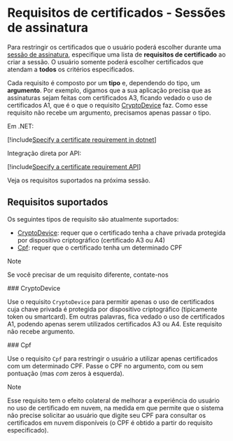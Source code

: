 ﻿# Requisitos de certificados - Sessões de assinatura

Para restringir os certificados que o usuário poderá escolher durante uma [sessão de assinatura](index.md), especifique uma lista de
**requisitos de certificado** ao criar a sessão. O usuário somente poderá escolher certificados que atendam a **todos** os critérios
especificados.

Cada requisito é composto por um **tipo** e, dependendo do tipo, um **argumento**. Por exemplo, digamos que a sua aplicação precisa que
as assinaturas sejam feitas com certificados A3, ficando vedado o uso de certificados A1, que é o que o requisito [CryptoDevice](#crypto-device)
faz. Como esse requisito não recebe um argumento, precisamos apenas passar o tipo.

Em .NET:

[!include[Specify a certificate requirement in dotnet](../../../../../../includes/rest-pki/core/signature-sessions/certificate-requirement-dotnet.md)]

Integração direta por API:

[!include[Specify a certificate requirement API](../../../../../../includes/rest-pki/core/signature-sessions/certificate-requirement-api.md)]

Veja os requisitos suportados na próxima sessão.

## Requisitos suportados

Os seguintes tipos de requisito são atualmente suportados:

* [CryptoDevice](#crypto-device): requer que o certificado tenha a chave privada protegida por dispositivo criptográfico (certificado A3 ou A4)
* [Cpf](#cpf): requer que o certificado tenha um determinado CPF

> [!NOTE]
> Se você precisar de um requisito diferente, contate-nos

<a name="crypto-device" />
### CryptoDevice

Use o requisito `CryptoDevice` para permitir apenas o uso de certificados cuja chave privada é protegida por dispositivo criptográfico (tipicamente
token ou smartcard). Em outras palavras, fica vedado o uso de certificados A1, podendo apenas serem utilizados certificados A3 ou A4. Este requisito
não recebe argumento.

<a name="cpf" />
### Cpf

Use o requisito `Cpf` para restringir o usuário a utilizar apenas certificados com um determinado CPF. Passe o CPF no argumento, com ou sem pontuação
(mas *com* zeros à esquerda).

> [!NOTE]
> Esse requisito tem o efeito colateral de melhorar a experiência do usuário no uso de certificado em nuvem, na medida em que permite que o sistema
> não precise solicitar ao usuário que digite seu CPF para consultar os certificados em nuvem disponíveis (o CPF é obtido a partir do requisito especificado).
